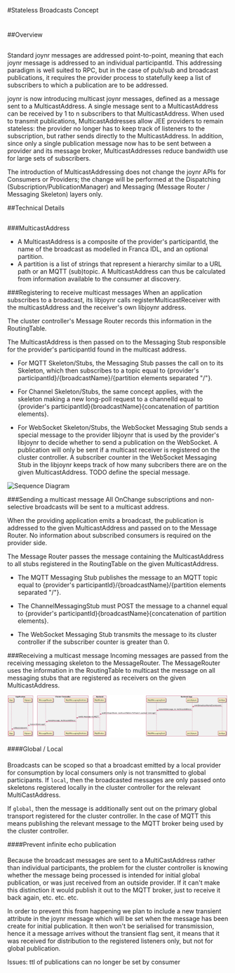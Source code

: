 #Stateless Broadcasts Concept
#
##Overview
##
Standard joynr messages are addressed point-to-point, meaning that each joynr
message is addressed to an individual participantId. This addressing paradigm is
well suited to RPC, but in the case of pub/sub and broadcast publications, it
requires the provider process to statefully keep a list of subscribers to which
a publication are to be addressed.

joynr is now introducing multicast joynr messages, defined as a message sent to
a MulticastAddress. A single message sent to a MulticastAddress can be received
by 1 to n subscribers to that MulticastAddress. When used to transmit
publications, MulticastAddresses allow JEE providers to remain stateless: the
provider no longer has to keep track of listeners to the subscription, but
rather sends directly to the MulticastAddress. In addition, since only a single
publication message now has to be sent between a provider and its message
broker, MulticastAddresses reduce bandwidth use for large sets of subscribers.

The introduction of MulticastAddressing does not change the joynr APIs for
Consumers or Providers; the change will be performed at the Dispatching
(Subscription/PublicationManager) and Messaging (Message Router / Messaging
Skeleton) layers only.

##Technical Details
##
###MulticastAddress
* A MulticastAddress is a composite of the provider's participantId, the name of
the broadcast as modelled in Franca IDL, and an optional partition.
* A partition is a list of strings that represent a hierarchy similar to a URL
path or an MQTT (sub)topic.
A MulticastAddress can thus be calculated from information available to the
consumer at discovery.

###Registering to receive multicast messages
When an application subscribes to a broadcast, its libjoynr calls
registerMulticastReceiver with the multicastAddress and the receiver's own
libjoynr address.

The cluster controller's Message Router records this information in the
RoutingTable.

The MulticastAddress is then passed on to the Messaging Stub responsible for the
provider's participantId found in the multicast address.

* For MQTT Skeleton/Stubs, the Messaging Stub passes the call on to its
Skeleton, which then subscribes to a topic equal to {provider's
participantId}/{broadcastName}/{partition elements separated "/"}.

* For Channel Skeleton/Stubs, the same concept applies, with the skeleton making
a new long-poll request to a channelId equal to {provider's
participantId}{broadcastName}{concatenation of partition elements}.

* For WebSocket Skeleton/Stubs, the WebSocket Messaging Stub sends a special
message to the provider libjoynr that is used by the provider's libjoynr to
decide whether to send a publication on the WebSocket. A publication will only
be sent if a multicast receiver is registered on the cluster controller. A
subscriber counter in the WebSocket Messaging Stub in the libjoynr keeps track
of how many subcribers there are on the given MulticastAddress. TODO define the
special message.

![Sequence
Diagram](diagrams/SequenceDiagram-Java-MulticastSubscribe.png)

###Sending a multicast message
All OnChange subscriptions and non-selective broadcasts will be sent to a
multicast address.

When the providing application emits a broadcast, the publication is addressed
to the given MulticastAddress and passed on to the Message Router. No
information about subscribed consumers is required on the provider side.

The Message Router passes the message containing the MulticastAddress to all
stubs registered in the RoutingTable on the given MulticastAddress.

* The MQTT Messaging Stub publishes the message to an MQTT topic equal to
{provider's participantId}/{broadcastName}/{partition elements separated "/"}.

* The ChannelMessagingStub must POST the message to a channel equal to
{provider's participantId}{broadcastName}{concatenation of partition elements}.

* The WebSocket Messaging Stub transmits the message to its cluster controller
if the subscriber counter is greater than 0.

###Receiving a multicast message
Incoming messages are passed from the receiving messaging skeleton to the
MessageRouter. The MessageRouter uses the information in the RoutingTable to
multicast the message on all messaging stubs that are registered as receivers on
the given MulticastAddress. 

![Sequence Diagram](diagrams/SequenceDiagram-Java-MulticastPublish.png)


####Global / Local
####
Broadcasts can be scoped so that a broadcast emitted by a local provider for
consumption by local consumers only is not transmitted to global participants.
If `local`, then the broadcasted messages are only passed onto skeletons
registered locally in the cluster controller for the relevant MultiCastAddress.

If `global`, then the message is additionally sent out on the primary global
transport registered for the cluster controller. In the case of MQTT this means
publishing the relevant message to the MQTT broker being used by the cluster
controller.

####Prevent infinite echo publication
####
Because the broadcast messages are sent to a MultiCastAddress rather than
individual participants, the problem for the cluster controller is knowing
whether the message being processed is intended for initial global publication,
or was just received from an outside provider. If it can't make this distinction
it would publish it out to the MQTT broker, just to receive it back again, etc.
etc. etc.

In order to prevent this from happening we plan to include a new transient
attribute in the joynr message which will be set when the message has been
create for initial publication. It then won't be serialised for transmission,
hence it a message arrives without the transient flag sent, it means that it was
received for distribution to the registered listeners only, but not for global
publication.


Issues: ttl of publications can no longer be set by consumer

